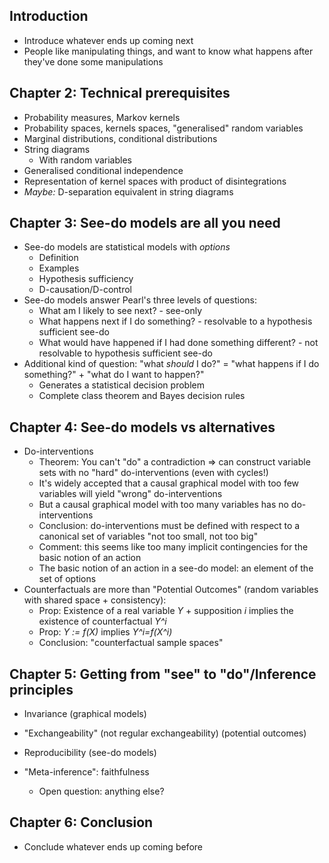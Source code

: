 ## Introduction

- Introduce whatever ends up coming next
- People like manipulating things, and want to know what happens after they've done some manipulations

## Chapter 2: Technical prerequisites

- Probability measures, Markov kernels
- Probability spaces, kernels spaces, "generalised" random variables
- Marginal distributions, conditional distributions
- String diagrams
    - With random variables
- Generalised conditional independence
- Representation of kernel spaces with product of disintegrations
- *Maybe:* D-separation equivalent in string diagrams

## Chapter 3: See-do models are all you need

- See-do models are statistical models with *options*
    - Definition
    - Examples
    - Hypothesis sufficiency
    - D-causation/D-control
- See-do models answer Pearl's three levels of questions:
    - What am I likely to see next? - see-only
    - What happens next if I do something? - resolvable to a hypothesis sufficient see-do
    - What would have happened if I had done something different? - not resolvable to hypothesis sufficient see-do
- Additional kind of question: "what *should* I do?" = "what happens if I do something?" + "what do I want to happen?"
    - Generates a statistical decision problem
    - Complete class theorem and Bayes decision rules

## Chapter 4: See-do models vs alternatives

- Do-interventions
    - Theorem: You can't "do" a contradiction => can construct variable sets with no "hard" do-interventions (even with cycles!)
    - It's widely accepted that a causal graphical model with too few variables will yield "wrong" do-interventions
    - But a causal graphical model with too many variables has no do-interventions
    - Conclusion: do-interventions must be defined with respect to a canonical set of variables "not too small, not too big"
    - Comment: this seems like too many implicit contingencies for the basic notion of an action
    - The basic notion of an action in a see-do model: an element of the set of options
- Counterfactuals are more than "Potential Outcomes" (random variables with shared space + consistency):
    - Prop: Existence of a real variable *Y* + supposition *i* implies the existence of counterfactual *Y^i*
    - Prop: *Y := f(X)* implies *Y^i=f(X^i)*
    - Conclusion: "counterfactual sample spaces"


## Chapter 5: Getting from "see" to "do"/Inference principles

- Invariance (graphical models)
- "Exchangeability" (not regular exchangeability) (potential outcomes)
- Reproducibility (see-do models)

- "Meta-inference": faithfulness
    - Open question: anything else?


## Chapter 6: Conclusion

- Conclude whatever ends up coming before